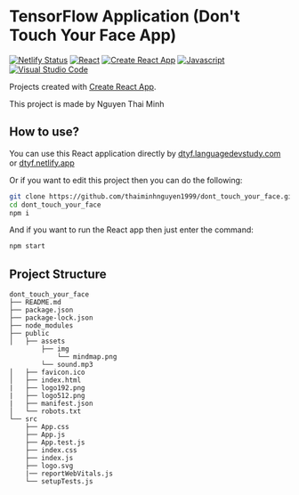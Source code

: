 # TensorFlow Application (Don't Touch Your Face App)
[![Netlify Status](https://api.netlify.com/api/v1/badges/b10a2eba-91f0-4fcd-b61e-7b7cdf112b04/deploy-status)](https://app.netlify.com/sites/dtyf/deploys) <a href='https://react.dev/' target="_blank"><img alt='React' src='https://img.shields.io/badge/React-100000?style=for-the-badge&logo=React&logoColor=087EA4&labelColor=B4D5FE&color=B4D5FE'/></a> <a href='https://create-react-app.dev/' target="_blank"><img alt='Create React App' src='https://img.shields.io/badge/Create_React_App-100000?style=for-the-badge&logo=Create React App&logoColor=3CA7EE&labelColor=FFFFFF&color=FFFFFF'/></a> <a href='https://javascript.com/' target="_blank"><img alt='Javascript' src='https://img.shields.io/badge/Javascript-100000?style=for-the-badge&logo=Javascript&logoColor=FFCC00&labelColor=FFFFFF&color=FFFFFF'/></a> <a href='https://code.visualstudio.com/' target="_blank"><img alt='Visual Studio Code' src='https://img.shields.io/badge/VS_Code-100000?style=for-the-badge&logo=Visual Studio Code&logoColor=3CA7EE&labelColor=FFFFFF&color=FFFFFF'/></a>

Projects created with [Create React App](https://github.com/facebook/create-react-app).

This project is made by Nguyen Thai Minh

## How to use?

You can use this React application directly by [dtyf.languagedevstudy.com](https://dtyf.languagedevstudy.com/) or [dtyf.netlify.app](https://dtyf.netlify.app/)

Or if you want to edit this project then you can do the following:

```sh
git clone https://github.com/thaiminhnguyen1999/dont_touch_your_face.git
cd dont_touch_your_face
npm i
```

And if you want to run the React app then just enter the command:

```sh
npm start
```

## Project Structure

```
dont_touch_your_face
├── README.md
├── package.json
├── package-lock.json
├── node_modules
├── public
│   ├── assets
        ├── img
            └── mindmap.png
        └── sound.mp3
│   ├── favicon.ico
│   ├── index.html
|   ├── logo192.png
|   ├── logo512.png
|   ├── manifest.json
│   └── robots.txt
└── src
    ├── App.css
    ├── App.js
    ├── App.test.js
    ├── index.css
    ├── index.js
    ├── logo.svg
    |── reportWebVitals.js
    └── setupTests.js
```
